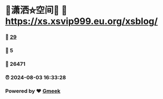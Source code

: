 # 🤠潇洒⛤空间🤠 :link: https://xs.xsvip999.eu.org/xsblog/ 
### :page_facing_up: [29](https://xs.xsvip999.eu.org/xsblog//tag.html) 
### :speech_balloon: 5 
### :hibiscus: 26471 
### :alarm_clock: 2024-08-03 16:33:28 
### Powered by :heart: [Gmeek](https://github.com/Meekdai/Gmeek)
